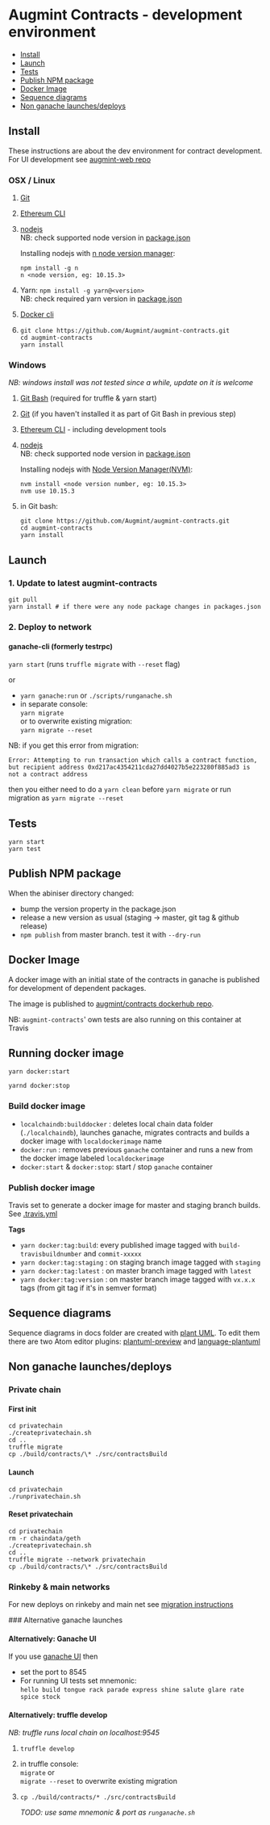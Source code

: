 # Augmint Contracts - development environment

-   [Install](#Install)
-   [Launch](#Launch)
-   [Tests](#Tests)
-   [Publish NPM package](#Publish-NPM-package)
-   [Docker Image](#Docker-Image)
-   [Sequence diagrams](#Sequence-diagrams)
-   [Non ganache launches/deploys](#Non-ganache-launchesdeploys)

## Install

These instructions are about the dev environment for contract development. For UI development see [augmint-web repo](https://github.com/Augmint/augmint-web)

### OSX / Linux

1.  [Git](https://git-scm.com/download)

1.  [Ethereum CLI](https://www.ethereum.org/cli)

1.  [nodejs](https://nodejs.org/en/download/)  
    NB: check supported node version in [package.json](../package.json)

    Installing nodejs with [n node version manager](https://github.com/tj/n):

    ```
    npm install -g n
    n <node version, eg: 10.15.3>
    ```

1.  Yarn: `npm install -g yarn@<version>`  
    NB: check required yarn version in [package.json](../package.json)

1.  [Docker cli](https://hub.docker.com/search/?type=edition&offering=community)

1.  ```
    git clone https://github.com/Augmint/augmint-contracts.git
    cd augmint-contracts
    yarn install
    ```

### Windows

_NB: windows install was not tested since a while, update on it is welcome_

1.  [Git Bash](https://git-for-windows.github.io/) (required for truffle & yarn start)

1.  [Git](https://git-scm.com/download) (if you haven't installed it as part of Git Bash in previous step)

1.  [Ethereum CLI](https://www.ethereum.org/cli) - including development tools

1.  [nodejs](https://nodejs.org/en/download/)  
    NB: check supported node version in [package.json](../package.json)

    Installing nodejs with [Node Version Manager(NVM)](https://github.com/coreybutler/nvm-windows/releases):

    ```
    nvm install <node version number, eg: 10.15.3>
    nvm use 10.15.3
    ```

1.  in Git bash:
    ```
    git clone https://github.com/Augmint/augmint-contracts.git
    cd augmint-contracts
    yarn install
    ```

## Launch

### 1. Update to latest augmint-contracts

```
git pull
yarn install # if there were any node package changes in packages.json
```

### 2. Deploy to network

#### ganache-cli (formerly testrpc)

`yarn start` (runs `truffle migrate` with `--reset` flag)

or

-   `yarn ganache:run` or `./scripts/runganache.sh`
-   in separate console:  
    `yarn migrate`  
    or to overwrite existing migration:  
    `yarn migrate --reset`

NB: if you get this error from migration:

```
Error: Attempting to run transaction which calls a contract function, but recipient address 0xd217ac4354211cda27dd4027b5e223280f885ad3 is not a contract address
```

then you either need to do a `yarn clean` before `yarn migrate` or run migration as `yarn migrate --reset`

## Tests

```
yarn start
yarn test
```

## Publish NPM package

When the abiniser directory changed:

-   bump the version property in the package.json
-   release a new version as usual (staging -> master, git tag & github release)
-   `npm publish` from master branch. test it with `--dry-run`

## Docker Image

A docker image with an initial state of the contracts in ganache is published for development of dependent packages.

The image is published to [augmint/contracts dockerhub repo](https://hub.docker.com/r/augmint/contracts).

NB: `augmint-contracts`' own tests are also running on this container at Travis

## Running docker image

```
yarn docker:start
```

```
yarnd docker:stop
```

### Build docker image

-   `localchaindb:builddocker` : deletes local chain data folder (`./localchaindb`), launches ganache, migrates contracts and builds a docker image with `localdockerimage` name
-   `docker:run` : removes previous `ganache` container and runs a new from the docker image labeled `localdockerimage`
-   `docker:start` & `docker:stop`: start / stop `ganache` container

### Publish docker image

Travis set to generate a docker image for master and staging branch builds. See [.travis.yml](../.travis.yml)

**Tags**

-   `yarn docker:tag:build`: every published image tagged with `build-travisbuildnumber` and `commit-xxxxx`
-   `yarn docker:tag:staging` : on staging branch image tagged with `staging`
-   `yarn docker:tag:latest` : on master branch image tagged with `latest`
-   `yarn docker:tag:version` : on master branch image tagged with `vx.x.x` tags (from git tag if it's in semver format)

## Sequence diagrams

Sequence diagrams in docs folder are created with [plant UML](http://plantuml.com/sequence-diagram).
To edit them there are two Atom editor plugins: [plantuml-preview](https://atom.io/packages/plantuml-preview) and [language-plantuml](https://atom.io/packages/language-plantuml)

## Non ganache launches/deploys

### Private chain

#### First init

```
cd privatechain
./createprivatechain.sh
cd ..
truffle migrate
cp ./build/contracts/\* ./src/contractsBuild
```

#### Launch

```
cd privatechain
./runprivatechain.sh
```

#### Reset privatechain

```
cd privatechain
rm -r chaindata/geth
./createprivatechain.sh
cd ..
truffle migrate --network privatechain
cp ./build/contracts/\* ./src/contractsBuild
```

### Rinkeby & main networks

For new deploys on rinkeby and main net see [migration instructions](migrations.md)

### Alternative ganache launches

#### Alternatively: Ganache UI

If you use [ganache UI](http://truffleframework.com/ganache/) then

-   set the port to 8545
-   For running UI tests set mnemonic:  
    `hello build tongue rack parade express shine salute glare rate spice stock`

#### Alternatively: truffle develop

_NB: truffle runs local chain on localhost:9545_

1.  `truffle develop`
1.  in truffle console:  
    `migrate` or  
    `migrate --reset` to overwrite existing migration
1.  `cp ./build/contracts/* ./src/contractsBuild`

    _TODO: use same mnemonic & port as `runganache.sh`_
